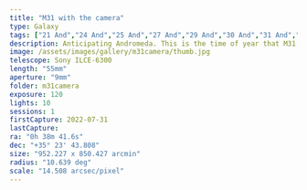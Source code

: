 ```yaml
---
title: "M31 with the camera"
type: Galaxy
tags: ["21 And","24 And","25 And","27 And","29 And","30 And","31 And","35 And","37 And","43 And","Andromeda Galaxy","M31","NGC224","Part of the constellation Andromeda (And)","Sirrah (α And)","The star Alpheratz","The star Mirach (β And)","The star δ And","The star ε And","The star θ And","The star μ And","The star ν And","The star π And","The star ρ And","The star σ And","δ Peg"]
description: Anticipating Andromeda. This is the time of year that M31, the Andromeda Galaxy, begins to appear for longer periods of time. I've done some fun shoots in the past, but this year I feel like it's time to go for a magnum opus photo (for me, personally) and I decided to practice some shots. Those are just practice shots, so I won't be posting them, but I did have my Sony Alpha 6300 ride shotgun on the imaging runs. It snapped this photo of the bright stars that define the Andromeda Constellation chasing the galaxy  off the edge of the frame. This is 10 2-minute exposures.
image: /assets/images/gallery/m31camera/thumb.jpg
telescope: Sony ILCE-6300
length: "55mm"
aperture: "9mm"
folder: m31camera
exposure: 120
lights: 10
sessions: 1
firstCapture: 2022-07-31 
lastCapture:
ra: "0h 38m 41.6s"
dec: "+35° 23' 43.808"
size: "952.227 x 850.427 arcmin"
radius: "10.639 deg"
scale: "14.508 arcsec/pixel"
---
```


